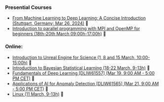 ### Presential Courses

- [From Machine Learning to Deep Learning: A Concise Introduction (Stuttgart, Germany; Mar 26, 2024)](https://www.hlrs.de/training/2024/dl-hlrs) 🔴
- [Introduction to parallel programming with MPI and OpenMP for beginners (18th-20th March 09:00h-17:00h)](https://www.fz-juelich.de/en/ias/jsc/news/events/training-courses/2024/mpi-intro) 🔴


### Online:

- [Introduction to Unreal Engine for Science (1, 8 and 15 March, 10:00-15:00h)](https://www.gauss-centre.eu/trainingsworkshops/?dfxid=562) 🔴
- [Introduction to Bayesian Statistical Learning (18-22 March, 9-13h)](https://www.gauss-centre.eu/trainingsworkshops/?dfxid=566) 🔴
- [Fundamentals of Deep Learning [DLIW61557] (Mar 19, 9:00 AM - 5:00 PM CET)](https://www.nvidia.com/gtc/session-catalog/?tab.allsessions=1700692987788001F1cG&search.sessiontype=1701905400491001STQ1&search=DLIW61557#/session/1694112676966001AIrI) 🔴
- [Applications of AI for Anomaly Detection [DLIW61565] (Mar 21, 9:00 AM - 5:00 PM CET)](https://www.nvidia.com/gtc/session-catalog/?tab.allsessions=1700692987788001F1cG&search.sessiontype=1701905400491001STQ1&search=DLIW61565#/session/1694112677451001AOTu) 🔴
- [Linux (11 March, 9-13h)](https://admin.kuleuven.be/icts/opleidingen/opleidingsaanbod/linux-tools-online) 🔴
